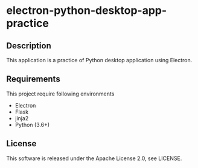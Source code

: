 # electron-python-desktop-app-practice

## Description
This application is a practice of Python desktop application using Electron.

## Requirements
This project require following environments
* Electron
* Flask
* jinja2
* Python (3.6+)

## License
This software is released under the Apache License 2.0, see LICENSE.
